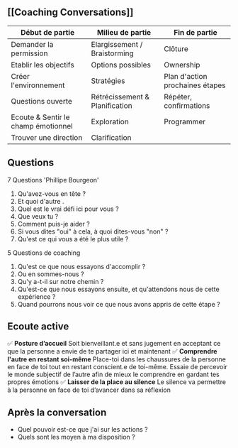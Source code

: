 ## [[Coaching Conversations]]

| Début de partie                     | Milieu de partie               | Fin de partie                   |
| ----------------------------------- | ------------------------------ | ------------------------------- |
| Demander la permission              | Elargissement / Braistorming   | Clôture                         |
| Etablir les objectifs               | Options possibles              | Ownership                       |
| Créer l'environnement               | Stratégies                     | Plan d'action prochaines étapes |
| Questions ouverte                   | Rétrécissement & Planification | Répéter, confirmations           |
| Ecoute & Sentir le champ émotionnel | Exploration                    | Programmer                      |
| Trouver une direction               | Clarification                  |                                 |

## Questions

7 Questions 'Phillipe Bourgeon'

1. Qu'avez-vous en tête ?
2. Et quoi d'autre .
3. Quel est le vrai défi ici pour vous ?
4. Que veux tu ?
5. Comment puis-je aider ?
6. Si vous dites "oui" à cela, à quoi dites-vous "non" ?
7. Qu'est ce qui vous a été le plus utile ?

5 Questions de coaching 
1. Qu'est ce que nous essayons d'accomplir ?
2. Ou en sommes-nous ?
3. Qu'y a-t-il sur notre chemin ?
4. Qu'est-ce que nous essayons ensuite, et qu'attendons nous de cette expérience ?
5. Quand pourrons nous voir ce que nous avons appris de cette étape ?

## Ecoute active

✅ **Posture d’accueil**
Soit bienveillant.e et sans jugement en acceptant ce que la personne a envie de te partager ici et maintenant
✅ **Comprendre l'autre en restant soi-même**
Place-toi dans les chaussures de la personne en face de toi tout en restant conscient.e de toi-même. Essaie de percevoir le monde subjectif de l’autre afin de mieux le comprendre en gardant tes propres émotions
✅ **Laisser de la place au silence**
Le silence va permettre à la personne en face de toi d’avancer dans sa réflexion

## Après la conversation

- Quel pouvoir est-ce que j'ai sur les actions ?
- Quels sont les moyen à ma disposition ?
